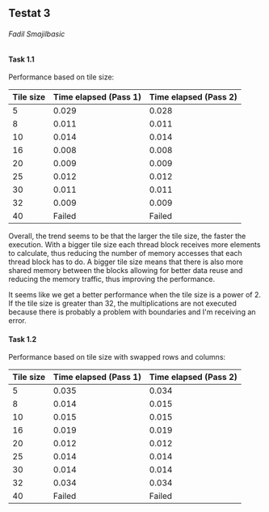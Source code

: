 ## Testat 3 

###### Fadil Smajilbasic

#### Task 1.1

Performance based on tile size:

| Tile size | Time elapsed (Pass 1) | Time elapsed (Pass 2) |
|-----------|-----------------------|-----------------------|
| 5         | 0.029                 | 0.028                 |
| 8         | 0.011                 | 0.011                 |
| 10        | 0.014                 | 0.014                 |
| 16        | 0.008                 | 0.008                 |
| 20        | 0.009                 | 0.009                 |
| 25        | 0.012                 | 0.012                 |
| 30        | 0.011                 | 0.011                 |
| 32        | 0.009                 | 0.009                 |
| 40        | Failed                | Failed                |

Overall, the trend seems to be that the larger the tile size, the faster the execution. With a bigger tile size each thread block receives more elements to calculate, thus reducing the number of memory accesses that each thread block has to do. A bigger tile size means that there is also more shared memory between the blocks allowing for better data reuse and reducing the memory traffic, thus improving the performance.

It seems like we get a better performance when the tile size is a power of 2.
If the tile size is greater than 32, the multiplications are not executed because there is probably a problem with boundaries and I'm receiving an error.

#### Task 1.2

Performance based on tile size with swapped rows and columns:

| Tile size | Time elapsed (Pass 1) | Time elapsed (Pass 2) |
|-----------|-----------------------|-----------------------|
| 5         | 0.035                 | 0.034                 |
| 8         | 0.014                 | 0.015                 |
| 10        | 0.015                 | 0.015                 |
| 16        | 0.019                 | 0.019                 |
| 20        | 0.012                 | 0.012                 |
| 25        | 0.014                 | 0.014                 |
| 30        | 0.014                 | 0.014                 |
| 32        | 0.034                 | 0.034                 |
| 40        | Failed                | Failed                |
